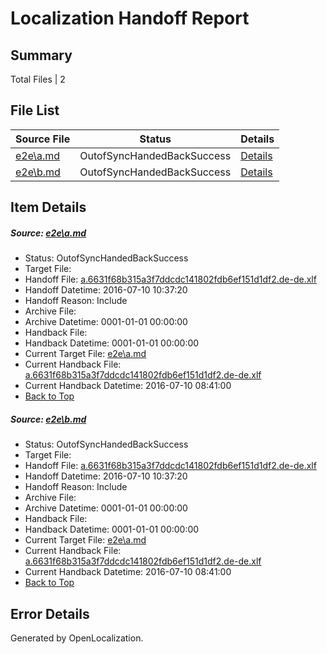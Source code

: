 # <a name='report-top'></a> Localization Handoff Report

## Summary
 Total Files | 2

## File List
 Source File | Status | Details 
 ----------- | ------ | ------- 
 [e2e\a.md](https://github.com/OpenLocalizationTestOrg/oltest/blob/f8a17478b945ca3d4af7b0270de54dccea3bba3d/e2e/a.md) | OutofSyncHandedBackSuccess | [Details](#6338c155caf09e0ce3f7231854d35abe26295b8a1)
 [e2e\b.md](https://github.com/OpenLocalizationTestOrg/oltest/blob/f8a17478b945ca3d4af7b0270de54dccea3bba3d/e2e/b.md) | OutofSyncHandedBackSuccess | [Details](#6338c155caf09e0ce3f7231854d35abe26295b8a2)

## Item Details
##### <a name='6338c155caf09e0ce3f7231854d35abe26295b8a1'></a> Source: [e2e\a.md](https://github.com/OpenLocalizationTestOrg/oltest/blob/f8a17478b945ca3d4af7b0270de54dccea3bba3d/e2e/a.md)
* Status: OutofSyncHandedBackSuccess
* Target File: 
* Handoff File: [a.6631f68b315a3f7ddcdc141802fdb6ef151d1df2.de-de.xlf](https://github.com/OpenLocalizationTestOrg/olhandoff-e2e/blob/c3d073454a80b2989c2bda954aa22311ad5359ed/ol-handoff/OpenLocalizationTestOrg/oltest-dede-fly/ci/ht/a.6631f68b315a3f7ddcdc141802fdb6ef151d1df2.de-de.xlf)
* Handoff Datetime: 2016-07-10 10:37:20
* Handoff Reason: Include
* Archive File: 
* Archive Datetime: 0001-01-01 00:00:00
* Handback File: 
* Handback Datetime: 0001-01-01 00:00:00
* Current Target File: [e2e\a.md](https://github.com/OpenLocalizationTestOrg/oltest-dede-fly/blob/b3a8ae1307047417260572e8bd51dfa993ab1763/e2e/a.md)
* Current Handback File: [a.6631f68b315a3f7ddcdc141802fdb6ef151d1df2.de-de.xlf](https://github.com/OpenLocalizationTestOrg/olhandback-e2e/blob/3a9ee7d73efd70d7014becd02db1e24a722e3dd3/ol-handback/OpenLocalizationTestOrg/oltest-dede-fly/ci/ht/a.6631f68b315a3f7ddcdc141802fdb6ef151d1df2.de-de.xlf)
* Current Handback Datetime: 2016-07-10 08:41:00
* [Back to Top](#report-top)

##### <a name='6338c155caf09e0ce3f7231854d35abe26295b8a2'></a> Source: [e2e\b.md](https://github.com/OpenLocalizationTestOrg/oltest/blob/f8a17478b945ca3d4af7b0270de54dccea3bba3d/e2e/b.md)
* Status: OutofSyncHandedBackSuccess
* Target File: 
* Handoff File: [a.6631f68b315a3f7ddcdc141802fdb6ef151d1df2.de-de.xlf](https://github.com/OpenLocalizationTestOrg/olhandoff-e2e/blob/c3d073454a80b2989c2bda954aa22311ad5359ed/ol-handoff/OpenLocalizationTestOrg/oltest-dede-fly/ci/ht/a.6631f68b315a3f7ddcdc141802fdb6ef151d1df2.de-de.xlf)
* Handoff Datetime: 2016-07-10 10:37:20
* Handoff Reason: Include
* Archive File: 
* Archive Datetime: 0001-01-01 00:00:00
* Handback File: 
* Handback Datetime: 0001-01-01 00:00:00
* Current Target File: [e2e\a.md](https://github.com/OpenLocalizationTestOrg/oltest-dede-fly/blob/b3a8ae1307047417260572e8bd51dfa993ab1763/e2e/a.md)
* Current Handback File: [a.6631f68b315a3f7ddcdc141802fdb6ef151d1df2.de-de.xlf](https://github.com/OpenLocalizationTestOrg/olhandback-e2e/blob/3a9ee7d73efd70d7014becd02db1e24a722e3dd3/ol-handback/OpenLocalizationTestOrg/oltest-dede-fly/ci/ht/a.6631f68b315a3f7ddcdc141802fdb6ef151d1df2.de-de.xlf)
* Current Handback Datetime: 2016-07-10 08:41:00
* [Back to Top](#report-top)


## Error Details

Generated by OpenLocalization.
